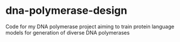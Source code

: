 # dna-polymerase-design
Code for my DNA polymerase project aiming to train protein language models for generation of diverse DNA polymerases
